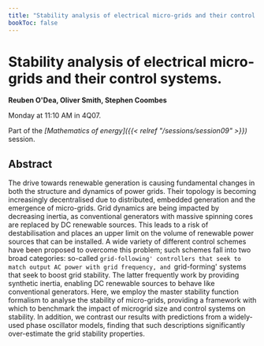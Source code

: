 ```yaml
---
title: "Stability analysis of electrical micro-grids and their control systems."
bookToc: false
---
```


# Stability analysis of electrical micro-grids and their control systems.

**Reuben O'Dea, Oliver Smith, Stephen Coombes**

Monday at 11:10 AM in 4Q07.

Part of the *[Mathematics of energy]({{< relref "/sessions/session09" >}})* session.

## Abstract

The drive towards renewable generation is causing fundamental changes in both the structure and dynamics of power grids. Their topology is becoming increasingly decentralised due to distributed, embedded generation and the emergence of micro-grids. Grid dynamics are being impacted by decreasing inertia, as conventional generators with massive spinning cores are replaced by DC renewable sources. This leads to a risk of destabilisation and places an upper limit on the volume of renewable power sources that can be installed. A wide variety of different control schemes have been proposed to overcome this problem; such schemes fall into two broad categories: so-called `grid-following' controllers that seek to match output AC power with grid frequency, and `grid-forming' systems that seek to boost grid stability. The latter frequently work by providing synthetic inertia, enabling DC renewable sources to behave like conventional generators. Here, we employ the master stability function formalism to analyse the stability of micro-grids, providing a framework with which to benchmark the impact of microgrid size and control systems on stability. In addition, we contrast our results with predictions from a widely-used phase oscillator models, finding that such descriptions significantly over-estimate the grid stability properties.


